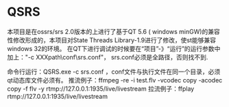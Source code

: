 # QSRS
本项目是在ossrs/srs 2.0版本的上进行了基于QT 5.6 ( windows minGW)的兼容性修改形成的，本项目对State Threads Library-1.9进行了修改，使st能够兼容windows 32的环境。
在QT下进行调试的时候要在“项目”-》“运行”的运行参数中加上："-c XXXpath\conf\srs.conf"，
srs.conf必须是全路径，否则找不到.

命令行运行：QSRS.exe -c srs.conf   ，conf文件与执行文件在同一个目录，必须qt动态库文件必须有。
推流例子：ffmpeg -re -i test.flv -vcodec copy -acodec copy -f flv -y rtmp://127.0.0.1:1935/live/livestream
拉流例子：ffplay rtmp://127.0.0.1:1935/live/livestream
